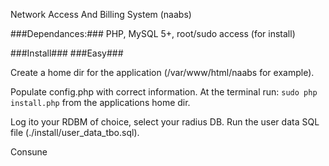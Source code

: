 Network Access And Billing System (naabs)

###Dependances:###
PHP, MySQL 5+, root/sudo access (for install)



###Install###
###Easy###


Create a home dir for the application (/var/www/html/naabs for example). 

Populate config.php with correct information.
At the terminal run: `sudo php install.php` from the applications home dir.

Log ito your RDBM of choice, select your radius DB.
Run the user data SQL file (./install/user_data_tbo.sql).

Consune
